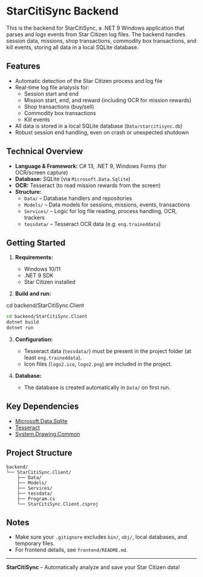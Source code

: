 # StarCitiSync Backend

This is the backend for StarCitiSync, a .NET 9 Windows application that parses and logs events from Star Citizen log files. The backend handles session data, missions, shop transactions, commodity box transactions, and kill events, storing all data in a local SQLite database.

## Features

- Automatic detection of the Star Citizen process and log file
- Real-time log file analysis for:
  - Session start and end
  - Mission start, end, and reward (including OCR for mission rewards)
  - Shop transactions (buy/sell)
  - Commodity box transactions
  - Kill events
- All data is stored in a local SQLite database (`Data/starcitisync.db`)
- Robust session end handling, even on crash or unexpected shutdown

## Technical Overview

- **Language & Framework:** C# 13, .NET 9, Windows Forms (for OCR/screen capture)
- **Database:** SQLite (via `Microsoft.Data.Sqlite`)
- **OCR:** Tesseract (to read mission rewards from the screen)
- **Structure:**
  - `Data/` – Database handlers and repositories
  - `Models/` – Data models for sessions, missions, events, transactions
  - `Services/` – Logic for log file reading, process handling, OCR, trackers
  - `tessdata/` – Tesseract OCR data (e.g. `eng.traineddata`)

## Getting Started

1. **Requirements:**  
   - Windows 10/11  
   - .NET 9 SDK  
   - Star Citizen installed

2. **Build and run:**

cd backend/StarCitiSync.Client
```bash
cd backend/StarCitiSync.Client
dotnet build
dotnet run
```

3. **Configuration:**  
   - Tesseract data (`tessdata/`) must be present in the project folder (at least `eng.traineddata`).
   - Icon files (`logo2.ico`, `logo2.png`) are included in the project.

4. **Database:**  
   - The database is created automatically in `Data/` on first run.

## Key Dependencies

- [Microsoft.Data.Sqlite](https://www.nuget.org/packages/Microsoft.Data.Sqlite)
- [Tesseract](https://www.nuget.org/packages/Tesseract)
- [System.Drawing.Common](https://www.nuget.org/packages/System.Drawing.Common)

## Project Structure

```
backend/
└── StarCitiSync.Client/
    ├── Data/
    ├── Models/
    ├── Services/
    ├── tessdata/
    ├── Program.cs
    └── StarCitiSync.Client.csproj
```

## Notes

- Make sure your `.gitignore` excludes `bin/`, `obj/`, local databases, and temporary files.
- For frontend details, see `frontend/README.md`.

---

**StarCitiSync** – Automatically analyze and save your Star Citizen data!
